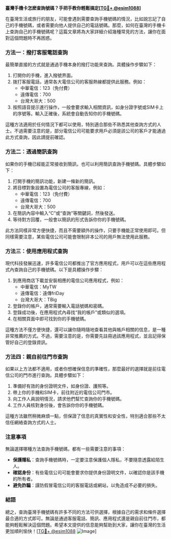 **臺灣手機卡怎麽查詢號碼？手把手教你輕鬆搞定[[TG💪+ @esim1088](https://t.me/s/esim1088)]**

在臺灣生活或旅行的朋友，可能會遇到需要查詢手機號碼的情況，比如說忘記了自己的手機號碼，或者需要向他人提供自己的電話號碼。那麼，如何在臺灣的手機卡上查詢自己的手機號碼呢？這篇文章將為大家詳細介紹幾種常見的方法，讓你在面對這個問題時不再困惑。

### 方法一：撥打客服電話查詢

最簡單直接的方式就是通過手機本身的撥打功能來查詢。具體操作步驟如下：

1. 打開你的手機，進入撥號界面。
2. 拨打客服電話，通常各大電信公司的客服熱線都提供此服務。例如：
   - 中華電信：123（免付費）
   - 遠傳電信：700
   - 台灣大哥大：500
3. 按照語音提示進行操作，一般會要求輸入相關資訊，如身分證字號或SIM卡上的序號等。輸入正確後，系統會自動告知你的手機號碼。

這種方法適用於任何情況下都可以使用，特別適合那些不熟悉其他查詢方式的人士。不過需要注意的是，部分電信公司可能要求用戶必須是該公司的客戶才能通過此方式查詢，因此請提前確認。

### 方法二：透過簡訊查詢

如果你的手機已經能正常接收到簡訊，也可以利用簡訊查詢手機號碼。具體步驟如下：

1. 打開手機的簡訊功能，新建一條新的簡訊。
2. 將目標對象設置為電信公司的客服專線，例如：
   - 中華電信：123（免付費）
   - 遠傳電信：700
   - 台灣大哥大：500
3. 在簡訊內容中輸入“C”或“查詢”等關鍵詞，然後發送。
4. 等待對方回覆，一般會以簡訊的形式告訴你你的手機號碼。

此方法同樣非常方便快捷，而且不需要額外的操作，只要手機能正常使用即可。但同樣需要注意，某些電信公司可能會限制非本公司的用戶無法使用此服務。

### 方法三：使用應用程式查詢

現代科技發展迅速，許多電信公司都推出了官方應用程式，用戶可以在這些應用程式內查詢自己的手機號碼。以下是具體操作步驟：

1. 到應用商店下載並安裝相應的電信公司應用程式，例如：
   - 中華電信：MyTW
   - 遠傳電信：遠傳friDay
   - 台灣大哥大：TBig
2. 登錄你的帳戶，通常需要輸入電話號碼和密碼。
3. 登錄成功後，在應用程式內尋找“我的帳戶”或類似的選項。
4. 在相關頁面中即可找到你的手機號碼。

這種方法不僅方便快捷，還可以讓你隨時隨地查看其他與帳戶相關的信息，是一種非常推薦的方式。不過，需要注意的是，你需要先註冊過該應用程式，並且記得保管好自己的登錄資訊。

### 方法四：親自前往門市查詢

如果以上方法都不適用，或者你想確保信息的準確性，那麼最好的選擇就是前往電信公司的門市進行查詢。具體步驟如下：

1. 準備好有效的身份證明文件，如身份證、護照等。
2. 帶上你的手機和SIM卡，前往附近的電信公司門市。
3. 向工作人員說明情況，請求他們幫忙查詢你的手機號碼。
4. 工作人員核對身份後，會告訴你你的手機號碼。

這種方法雖然稍微麻煩一點，但保證了信息的真實性和安全性，特別適合那些不太信任網絡查詢方式的人士。

### 注意事項

無論選擇哪種方法查詢手機號碼，都有一些需要注意的事項：

- **保護隱私**：查詢手機號碼時，一定要注意保護個人隱私，不要隨意透露給陌生人。
- **確認身份**：有些電信公司可能會要求你提供身份證明文件，以確認你是該手機的所有者。
- **避免詐騙**：謹防假冒電信公司的客服電話或網站，以免造成不必要的損失。

### 結語

總之，查詢臺灣手機號碼有許多不同的方法可供選擇，根據自己的需求和條件選擇最合適的方式即可。無論是通過客服電話、簡訊、應用程式還是親自前往門市，都能夠輕鬆解決這個問題。希望本文提供的信息能夠幫助到大家，讓你在臺灣的生活更加順利愉快！[[TG💪+ @esim1088](https://t.me/s/esim1088) ![Image](https://i.postimg.cc/4NQfJmqS/Snipaste-2025-05-13-00-14-12.png)]